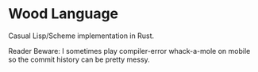 # Wood Language

Casual Lisp/Scheme implementation in Rust.

Reader Beware: I sometimes play compiler-error whack-a-mole on mobile so the commit history can be pretty messy.
